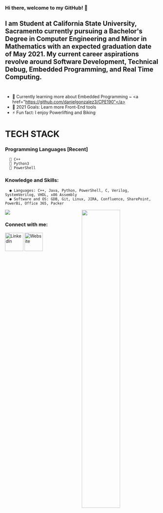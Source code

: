 ### Hi there, welcome to my GitHub! 👋

## I am Student at California State University, Sacramento currently pursuing a Bachelor's Degree in Computer Engineering and Minor in Mathematics with an expected graduation date of May 2021. My current career aspirations revolve around Software Development, Technical Debug, Embedded Programming, and Real Time Computing. <br></br>


- 🌱 Currently learning more about Embedded Programming ~ <a href="https://github.com/danielgonzalez3/CPE190"</a>
- 🥅 2021 Goals: Learn more Front-End tools
- ⚡ Fun fact: I enjoy Powerlifting and Biking

# TECH STACK
  ### Programming Languages [Recent]
      🤖 C++
      🐍 Python3
      🦾 PowerShell
      
  ### Knowledge and Skills:
      ● Languages: C++, Java, Python, PowerShell, C, Verilog, SystemVerilog, VHDL, x86 Assembly
      ● Software and OS: GDB, Git, Linux, JIRA, Confluence, SharePoint, PowerBi, Office 365, Packer

<p align="left"><img width="50%" src="https://github-readme-stats.vercel.app/api?username=danielgonzalez3&show_icons=true&theme=monokai&count_private=true" <p align="right"><img src="https://github-readme-stats.vercel.app/api/top-langs/?username=danielgonzalez3&theme=merko&layout=compact&hide_langs_below=1" /></p>

### Connect with me:
<a href="https://www.linkedin.com/in/danielgonzalez19/" target="_blank"><img src="https://raw.githubusercontent.com/nakulbhati/nakulbhati/master/contain/in.png" alt="LinkedIn" width="60"></a>
<a href="http://athena.ecs.csus.edu/~gonzald/" target="_blank"><img src="https://raw.githubusercontent.com/nakulbhati/nakulbhati/master/contain/www.png" alt="Website" width="60"></a>


[linkedin]: https://www.linkedin.com/in/danielgonzalez19/
[website]: http://athena.ecs.csus.edu/~gonzald/
